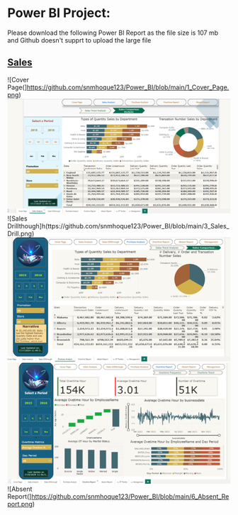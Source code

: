 # Power BI Project:
Please download the following Power BI Report as the file size is 107 mb and Github doesn't supprt to upload the large file
## [Sales](https://drive.google.com/drive/folders/11LoVEGj6YqT2EfF_G7lDa361VX7Da9ms?usp=sharing)

![Cover Page(]https://github.com/snmhoque123/Power_BI/blob/main/1_Cover_Page.png)
![Sales Analysis](https://github.com/snmhoque123/Power_BI/blob/main/2_Sales_Analysis.png)
![Sales Drillthough]h(ttps://github.com/snmhoque123/Power_BI/blob/main/3_Sales_Drill.png)
![Purchase Analysis](https://github.com/snmhoque123/Power_BI/blob/main/4_Purchase_Analysis.png)
![Overtime Report](https://github.com/snmhoque123/Power_BI/blob/main/5_OT_Report.png)
![Absent Report(]https://github.com/snmhoque123/Power_BI/blob/main/6_Absent_Report.png)
